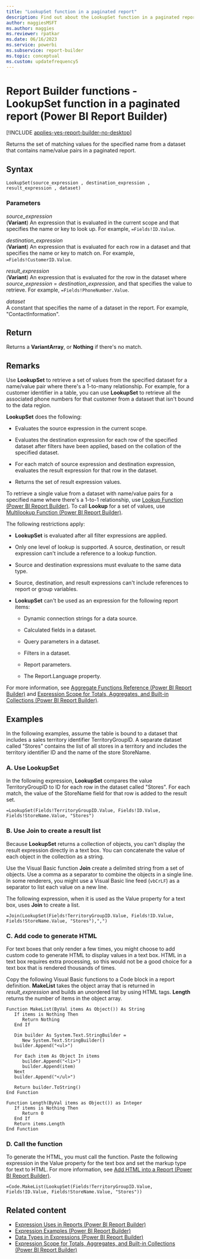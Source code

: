 ```yaml
---
title: "LookupSet function in a paginated report"
description: Find out about the LookupSet function in a paginated report, which returns the set of matching values for a specified name from a dataset that contains name or value pairs.
author: maggiesMSFT
ms.author: maggies
ms.reviewer: rpatkar
ms.date: 06/16/2023
ms.service: powerbi
ms.subservice: report-builder
ms.topic: conceptual
ms.custom: updatefrequency5
---
```

# Report Builder functions - LookupSet function in a paginated report (Power BI Report Builder)

[!INCLUDE [applies-yes-report-builder-no-desktop](../../includes/applies-yes-report-builder-no-desktop.md)]

  Returns the set of matching values for the specified name from a dataset that contains name/value pairs in a paginated report.

## Syntax

```syntaxsql
LookupSet(source_expression , destination_expression , result_expression , dataset)
```

### Parameters

*source_expression*  
(**Variant**) An expression that is evaluated in the current scope and that specifies the name or key to look up. For example, `=Fields!ID.Value`.

*destination_expression*  
(**Variant**) An expression that is evaluated for each row in a dataset and that specifies the name or key to match on. For example, `=Fields!CustomerID.Value`.

*result_expression*  
(**Variant**) An expression that is evaluated for the row in the dataset where *source_expression* = *destination_expression*, and that specifies the value to retrieve. For example, `=Fields!PhoneNumber.Value`.

*dataset*  
A constant that specifies the name of a dataset in the report. For example, "ContactInformation".

## Return

Returns a **VariantArray**, or **Nothing** if there's no match.

## Remarks

Use **LookupSet** to retrieve a set of values from the specified dataset for a name/value pair where there's a 1-to-many relationship. For example, for a customer identifier in a table, you can use **LookupSet** to retrieve all the associated phone numbers for that customer from a dataset that isn't bound to the data region.

**LookupSet** does the following:

- Evaluates the source expression in the current scope.

- Evaluates the destination expression for each row of the specified dataset after filters have been applied, based on the collation of the specified dataset.

- For each match of source expression and destination expression, evaluates the result expression for that row in the dataset.

- Returns the set of result expression values.

To retrieve a single value from a dataset with name/value pairs for a specified name where there's a 1-to-1 relationship, use [Lookup Function (Power BI Report Builder)](/sql/reporting-services/report-design/report-builder-functions-lookup-function). To call **Lookup** for a set of values, use [Multilookup Function (Power BI Report Builder)](/sql/reporting-services/report-design/report-builder-functions-multilookup-function).

The following restrictions apply:

- **LookupSet** is evaluated after all filter expressions are applied.

- Only one level of lookup is supported. A source, destination, or result expression can't include a reference to a lookup function.

- Source and destination expressions must evaluate to the same data type.

- Source, destination, and result expressions can't include references to report or group variables.

- **LookupSet** can't be used as an expression for the following report items:

    - Dynamic connection strings for a data source.

    - Calculated fields in a dataset.

    - Query parameters in a dataset.

    - Filters in a dataset.

    - Report parameters.

    - The Report.Language property.

For more information, see [Aggregate Functions Reference (Power BI Report Builder)](/sql/reporting-services/report-design/report-builder-functions-aggregate-functions-reference) and [Expression Scope for Totals, Aggregates, and Built-in Collections (Power BI Report Builder)](./expression-scope-for-totals-aggregates-and-built-in-collections.md).

## Examples

In the following examples, assume the table is bound to a dataset that includes a sales territory identifier TerritoryGroupID. A separate dataset called "Stores" contains the list of all stores in a territory and includes the territory identifier ID and the name of the store StoreName.

### A. Use LookupSet

In the following expression, **LookupSet** compares the value TerritoryGroupID to ID for each row in the dataset called "Stores". For each match, the value of the StoreName field for that row is added to the result set.

```
=LookupSet(Fields!TerritoryGroupID.Value, Fields!ID.Value, Fields!StoreName.Value, "Stores")
```

### B. Use Join to create a result list

Because **LookupSet** returns a collection of objects, you can't display the result expression directly in a text box. You can concatenate the value of each object in the collection as a string.

Use the Visual Basic function **Join** create a delimited string from a set of objects. Use a comma as a separator to combine the objects in a single line. In some renderers, you might use a Visual Basic line feed (`vbCrLF`) as a separator to list each value on a new line.

The following expression, when it is used as the Value property for a text box, uses **Join** to create a list.

```
=Join(LookupSet(Fields!TerritoryGroupID.Value, Fields!ID.Value, Fields!StoreName.Value, "Stores"),",")
```

### C. Add code to generate HTML

For text boxes that only render a few times, you might choose to add custom code to generate HTML to display values in a text box. HTML in a text box requires extra processing, so this would not be a good choice for a text box that is rendered thousands of times.

Copy the following Visual Basic functions to a Code block in a report definition. **MakeList** takes the object array that is returned in *result_expression* and builds an unordered list by using HTML tags. **Length** returns the number of items in the object array.

```
Function MakeList(ByVal items As Object()) As String
   If items is Nothing Then
      Return Nothing
   End If
  
   Dim builder As System.Text.StringBuilder =
      New System.Text.StringBuilder()
   builder.Append("<ul>")
  
   For Each item As Object In items
      builder.Append("<li>")
      builder.Append(item)
   Next
   builder.Append("</ul>")
  
   Return builder.ToString()
End Function
  
Function Length(ByVal items as Object()) as Integer
   If items is Nothing Then
      Return 0
   End If
   Return items.Length
End Function
```

### D. Call the function

To generate the HTML, you must call the function. Paste the following expression in the Value property for the text box and set the markup type for text to HTML. For more information, see [Add HTML into a Report (Power BI Report Builder)](/sql/reporting-services/report-design/add-html-into-a-report-report-builder-and-ssrs).

```
=Code.MakeList(LookupSet(Fields!TerritoryGroupID.Value, Fields!ID.Value, Fields!StoreName.Value, "Stores"))
```

## Related content

- [Expression Uses in Reports (Power BI Report Builder)](./expression-uses-reports-report-builder.md)
- [Expression Examples (Power BI Report Builder)](./report-builder-expression-examples.md)
- [Data Types in Expressions (Power BI Report Builder)](./data-types-expressions-report-builder.md)
- [Expression Scope for Totals, Aggregates, and Built-in Collections (Power BI Report Builder)](./expression-scope-for-totals-aggregates-and-built-in-collections.md)

